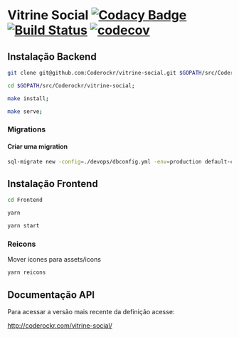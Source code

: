 Vitrine Social [![Codacy Badge](https://api.codacy.com/project/badge/Grade/5d73b7a4fb1b4118a8cb900e1ea91c49)](https://www.codacy.com/app/lucassabreu/vitrine-social?utm_source=github.com&amp;utm_medium=referral&amp;utm_content=Coderockr/vitrine-social&amp;utm_campaign=Badge_Grade) [![Build Status](https://travis-ci.org/Coderockr/vitrine-social.svg?branch=master)](https://travis-ci.org/Coderockr/vitrine-social) [![codecov](https://codecov.io/gh/Coderockr/vitrine-social/branch/master/graph/badge.svg)](https://codecov.io/gh/Coderockr/vitrine-social)
===============

## Instalação Backend

```sh
git clone git@github.com:Coderockr/vitrine-social.git $GOPATH/src/Coderockr/vitrine-social;

cd $GOPATH/src/Coderockr/vitrine-social;

make install;

make serve;
```

### Migrations

#### Criar uma migration

```sh
sql-migrate new -config=./devops/dbconfig.yml -env=production default-categories
```

## Instalação Frontend

```sh
cd Frontend

yarn

yarn start
```

### Reicons

Mover ícones para assets/icons

```sh
yarn reicons
```

## Documentação API

Para acessar a versão mais recente da definição acesse: 

http://coderockr.com/vitrine-social/
